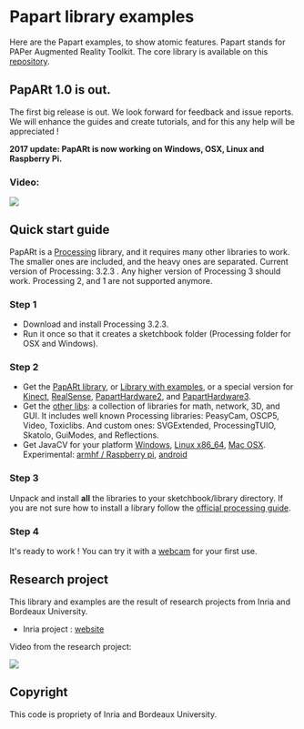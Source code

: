 # Papart library examples

Here are the Papart examples, to show atomic features.
Papart stands for PAPer Augmented Reality Toolkit. The core library is 
available on this [repository](https://github.com/poqudrof/papart).

## PapARt 1.0 is out. 

The first big release is out. We look forward for feedback and issue reports. We will enhance the guides and create tutorials, and for this any help will be appreciated ! 

**2017 update: PapARt is now working on Windows, OSX, Linux and Raspberry Pi.**

### Video:
[![](https://github.com/poqudrof/PapARt/blob/master/video_screenshot.png?raw=true)](https://youtu.be/bMwKVOuZ9EA)

## Quick start guide

PapARt is a [Processing](http://processing.org) library, and it requires many other libraries to work. The smaller ones are included, and the heavy ones are separated.
Current version of Processing: 3.2.3 . Any higher version of Processing 3 should work. Processing 2, and 1 are not supported anymore.  

### Step 1 
* Download and install Processing  3.2.3.
* Run it once so that it creates a sketchbook folder (Processing folder for OSX and Windows).

### Step 2 
 
* Get the [PapARt library](http://jiii.fr/papart/libraries/PapARt-default.tgz), or [Library with examples](http://jiii.fr/papart/libraries/PapARt-withExamples.tgz), or a special version for  [Kinect](http://jiii.fr/papart/libraries/PapARt-kinect.tgz), [RealSense](http://jiii.fr/papart/libraries/PapARt-realsense.tgz), [PapartHardware2](http://jiii.fr/papart/libraries/PapARt-hardware2.tgz), and [PapartHardware3](http://jiii.fr/papart/libraries/PapARt-hardware3.tgz).
* Get the [other libs](http://jiii.fr/papart/libraries/libraries.zip): a collection of libraries for math, network, 3D, and GUI. It includes well known Processing libraries: PeasyCam, OSCP5, Video, Toxiclibs. And custom ones: SVGExtended, ProcessingTUIO, Skatolo, GuiModes, and Reflections. 
* Get JavaCV for your platform [Windows](http://jiii.fr/papart/libraries/javacv-windows-x86_64.tgz), [Linux x86_64](http://jiii.fr/papart/libraries/javacv-linux-x86_64.tgz), [Mac OSX](http://jiii.fr/papart/libraries/javacv-macosx-x86_64.tgz). Experimental: [armhf / Raspberry pi](http://jiii.fr/papart/libraries/javacv-linux-armhf.tgz), [android](http://jiii.fr/papart/libraries/javacv-android-arm.tgz)

### Step 3 

Unpack and install **all** the libraries to your sketchbook/library directory. If you are not sure how to install a library follow the  [official processing guide](https://github.com/processing/processing/wiki/How-to-Install-a-Contributed-Library). 

### Step 4

It's ready to work ! You can try it with a [webcam](https://github.com/poqudrof/Papart-examples/wiki/quick%20start%20webcam) for your first use.


## Research project

This library and examples are the result of research projects from Inria and Bordeaux University. 

* Inria project : [website](https://project.inria.fr/papart/fr/)

Video from the research project:

[![](https://github.com/potioc/Papart-examples/blob/master/screenshot2.png?raw=true)](https://youtu.be/ZBndzLAM5I8)

## Copyright

This code is propriety of Inria and Bordeaux University.
